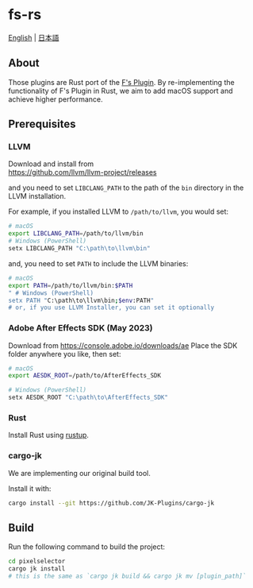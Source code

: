 # fs-rs

[English](./README.md) | [日本語](./README-ja.md)

## About

Those plugins are Rust port of the [F's Plugin](https://github.com/bryful/F-s-PluginsProjects).
By re-implementing the functionality of F's Plugin in Rust, we aim to add macOS support and achieve higher performance.

## Prerequisites

### **LLVM**

Download and install from  
https://github.com/llvm/llvm-project/releases

and you need to set `LIBCLANG_PATH` to the path of the `bin` directory in the LLVM installation.

For example, if you installed LLVM to `/path/to/llvm`, you would set:

```bash
# macOS
export LIBCLANG_PATH=/path/to/llvm/bin
# Windows (PowerShell)
setx LIBCLANG_PATH "C:\path\to\llvm\bin"
```

and, you need to set `PATH` to include the LLVM binaries:

```bash
# macOS
export PATH=/path/to/llvm/bin:$PATH
" # Windows (PowerShell)
setx PATH "C:\path\to\llvm\bin;$env:PATH"
# or, if you use LLVM Installer, you can set it optionally
```

### **Adobe After Effects SDK (May 2023)**

Download from https://console.adobe.io/downloads/ae
Place the SDK folder anywhere you like, then set:

```bash
# macOS
export AESDK_ROOT=/path/to/AfterEffects_SDK

# Windows (PowerShell)
setx AESDK_ROOT "C:\path\to\AfterEffects_SDK"
```

### **Rust**

Install Rust using [rustup](https://rustup.rs/).

### **cargo-jk**

We are implementing our original build tool.

Install it with:

```bash
cargo install --git https://github.com/JK-Plugins/cargo-jk
```

## Build

Run the following command to build the project:

```bash
cd pixelselector
cargo jk install
# this is the same as `cargo jk build && cargo jk mv [plugin_path]`
```
